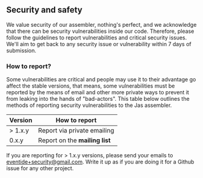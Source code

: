 ## Security and safety
We value security of our assembler, nothing's perfect, and we acknowledge that there can be security vulnerabilities inside our code. Therefore, please follow 
the guidelines to report vulnerabilities and critical security issues. We'll aim to get back to any security issue or vulnerability within 7 days of submission.

### How to report?
Some vulnerabilities are critical and people may use it to their advantage go affect the stable versions, that means, some vulnerabilities must be reported by 
the means of email and other more private ways to prevent it from leaking into the hands of "bad-actors". This table below outlines the methods of reporting security vulnerabilities to the Jas assembler.

| Version | How to report                     |
| ------- | --------------------------------- |
| > 1.x.y | Report via private emailing             |
| 0.x.y   | Report on the **mailing list**          |

If you are reporting for > 1.x.y  versions, please send your emails to eventide+security@gmail.com. Write it up as if you are doing it for a Github issue for any other project.
